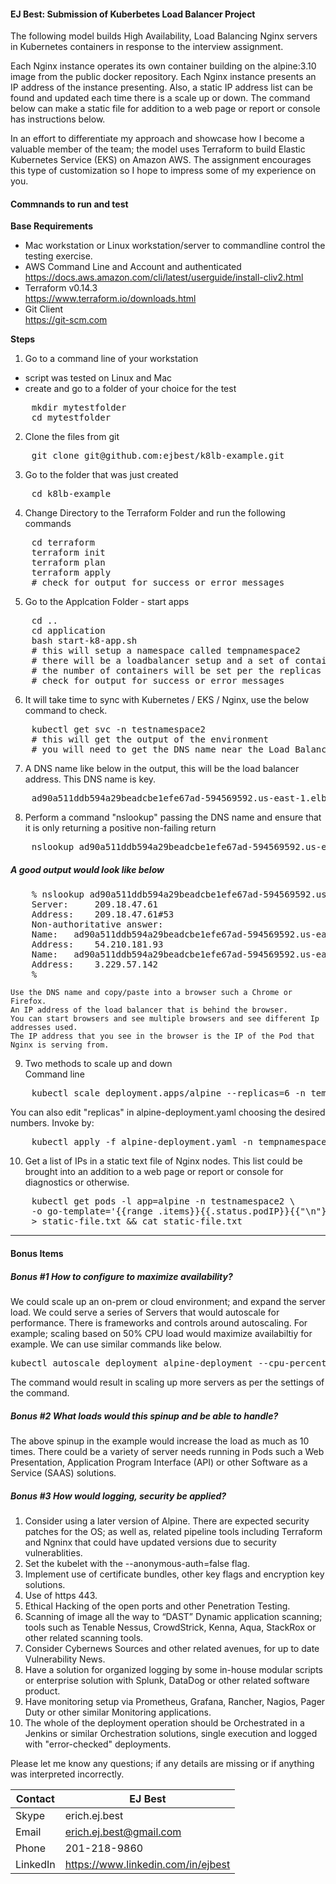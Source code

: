 #### EJ Best: Submission of Kuberbetes Load Balancer Project 

The following model builds High Availability, Load Balancing Nginx servers in Kubernetes containers in response to the interview assignment.

Each Nginx instance operates its own container building on the alpine:3.10 image from the public docker repository.  Each Nginx instance presents an IP address of the instance presenting.  Also, a static IP address list can be found and updated each time there is a scale up or down.  The command below can make a static file for addition to a web page or report or console has instructions below.

In an effort to differentiate my approach and showcase how I become a valuable member of the team; the model uses Terraform to build Elastic Kubernetes Service (EKS) on Amazon AWS.  The assignment encourages this type of customization so I hope to impress some of my experience on you.

#### Commnands to run and test

**Base Requirements**
 <br>
-  Mac workstation or Linux workstation/server to commandline control the testing exercise.
-  AWS Command Line and Account and authenticated<br>
    https://docs.aws.amazon.com/cli/latest/userguide/install-cliv2.html<br>
-  Terraform v0.14.3<br>
    https://www.terraform.io/downloads.html
-  Git Client<br>
    https://git-scm.com

**Steps** 
1. Go to a command line of your workstation
- script was tested on Linux and Mac
- create and go to a folder of your choice for the test
<pre>
    mkdir mytestfolder
    cd mytestfolder
</pre>
2. Clone the files from git
<pre>
    git clone git@github.com:ejbest/k8lb-example.git
</pre>
3. Go to the folder that was just created
<pre>
    cd k8lb-example
</pre>
4. Change Directory to the Terraform Folder and run the following commands
<pre>
    cd terraform
    terraform init
    terraform plan
    terraform apply
    # check for output for success or error messages
</pre>
5. Go to the Applcation Folder - start apps
<pre>
    cd ..
    cd application
    bash start-k8-app.sh 
    # this will setup a namespace called tempnamespace2
    # there will be a loadbalancer setup and a set of containers
    # the number of containers will be set per the replicas setup in the configuration
    # check for output for success or error messages
</pre>
6. It will take time to sync with Kubernetes / EKS / Nginx, use the below command to check.
<pre>
    kubectl get svc -n testnamespace2
    # this will get the output of the environment
    # you will need to get the DNS name near the Load Balancer
</pre>
7. A DNS name like below in the output, this will be the load balancer address.  This DNS name is key.
<pre>
    ad90a511ddb594a29beadcbe1efe67ad-594569592.us-east-1.elb.amazonaws.com 
</pre>
8. Perform a command "nslookup" passing the DNS name and ensure that it is only returning a positive non-failing return <br>
<pre>
    nslookup ad90a511ddb594a29beadcbe1efe67ad-594569592.us-east-1.elb.amazonaws.com 
</pre>
#####       A good output would look like below 
<pre>
    % nslookup ad90a511ddb594a29beadcbe1efe67ad-594569592.us-east-1.elb.amazonaws.com 
    Server:     209.18.47.61
    Address:    209.18.47.61#53
    Non-authoritative answer:
    Name:	ad90a511ddb594a29beadcbe1efe67ad-594569592.us-east-1.elb.amazonaws.com
    Address:    54.210.181.93
    Name:	ad90a511ddb594a29beadcbe1efe67ad-594569592.us-east-1.elb.amazonaws.com
    Address:    3.229.57.142
    %
</pre>
    Use the DNS name and copy/paste into a browser such a Chrome or Firefox.
    An IP address of the load balancer that is behind the browser.
    You can start browsers and see multiple browsers and see different Ip addresses used.
    The IP address that you see in the browser is the IP of the Pod that Nginx is serving from.

9. Two methods to scale up and down<br>
Command line 
<pre>
    kubectl scale deployment.apps/alpine --replicas=6 -n tempnamespace2
</pre>
You can also edit "replicas" in alpine-deployment.yaml choosing the desired numbers.  Invoke by: 
<pre>
    kubectl apply -f alpine-deployment.yaml -n tempnamespace2
</pre>
10. Get a list of IPs in a static text file of Nginx nodes.  This list could be brought into an addition to a web page or report or console for diagnostics or otherwise. 
<pre>
    kubectl get pods -l app=alpine -n testnamespace2 \
    -o go-template='{{range .items}}{{.status.podIP}}{{"\n"}}{{end}}' \
    > static-file.txt && cat static-file.txt
</pre>
-------------------------------------------------
#### Bonus Items
##### Bonus #1 How to configure to maximize availability?
We could scale up an on-prem or cloud environment; and expand the server load.  We could serve a series of Servers that would autoscale for performance.  There is frameworks and controls around autoscaling.  For example; scaling based on 50% CPU load would maximize availabiltiy for example.  We can use similar commands like below. 
<pre>
kubectl autoscale deployment alpine-deployment --cpu-percent=50 --min=1 --max=10 -n tempnamespace2
</pre>
The command would result in scaling up more servers as per the settings of the command.

##### Bonus #2 What loads would this spinup and be able to handle?
The above spinup in the example would increase the load as much as 10 times.  There could be a variety of server needs running in Pods such a Web Presentation, Application Program Interface (API) or other Software as a Service (SAAS) solutions.

##### Bonus #3  How would logging, security be applied?
1.	Consider using a later version of Alpine.  There are expected security patches for the OS; as well as, related pipeline tools including Terraform and Ngninx that could have updated versions due to security vulnerablities.
2.	Set the kubelet with the --anonymous-auth=false flag.
3.	Implement use of certificate bundles, other key flags and encryption key solutions.
4.	Use of https 443.
5.	Ethical Hacking of the open ports and other Penetration Testing.
6.  Scanning of image all the way to “DAST” Dynamic application scanning; tools such as Tenable Nessus, CrowdStrick, Kenna, Aqua, StackRox or other related scanning tools.
7.  Consider Cybernews Sources and other related avenues, for up to date Vulnerability News.
8.  Have a solution for organized logging by some in-house modular scripts or enterprise solution with Splunk, DataDog or other related software product.
9. Have monitoring setup via Prometheus, Grafana, Rancher, Nagios, Pager Duty or other similar Monitoring applications.
10. The whole of the deployment operation should be Orchestrated in a Jenkins or similar Orchestration solutions, single execution and logged with "error-checked" deployments.

Please let me know any questions; if any details are missing or if anything was interpreted incorrectly.

| Contact  | EJ Best
| ------------ | -------------------------------------
| Skype | erich.ej.best
| Email | erich.ej.best@gmail.com
| Phone | 201-218-9860
| LinkedIn | https://www.linkedin.com/in/ejbest
